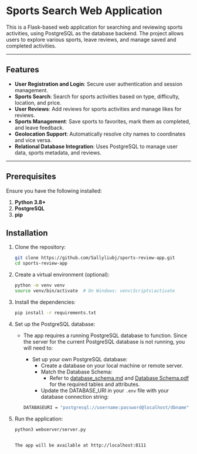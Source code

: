 # Sports Search Web Application

This is a Flask-based web application for searching and reviewing sports activities, using PostgreSQL as the database backend. The project allows users to explore various sports, leave reviews, and manage saved and completed activities.

---

## Features

- **User Registration and Login**: Secure user authentication and session management.
- **Sports Search**: Search for sports activities based on type, difficulty, location, and price.
- **User Reviews**: Add reviews for sports activities and manage likes for reviews.
- **Sports Management**: Save sports to favorites, mark them as completed, and leave feedback.
- **Geolocation Support**: Automatically resolve city names to coordinates and vice versa.
- **Relational Database Integration**: Uses PostgreSQL to manage user data, sports metadata, and reviews.

---

## Prerequisites

Ensure you have the following installed:

1. **Python 3.8+**
2. **PostgreSQL**
3. **pip** 

## Installation

1. Clone the repository:

    ```bash
    git clone https://github.com/Sallyliubj/sports-review-app.git
    cd sports-review-app

2. Create a virtual environment (optional):
    ```bash
    python -m venv venv
    source venv/bin/activate  # On Windows: venv\Scripts\activate

3. Install the dependencies:
    ```bash
    pip install -r requirements.txt

4. Set up the PostgreSQL database:

    - The app requires a running PostgreSQL database to function. Since the server for the current PostgreSQL database is not running, you will need to:

        - Set up your own PostgreSQL database:
            -  Create a database on your local machine or remote server.
            -  Match the Database Schema:
                -  Refer to [database_schema.md](database_schema.md) and [Database Schema.pdf](<Database Schema.pdf>) for the required tables and attributes.
            -  Update the DATABASE_URI in your `.env` file with your database connection string:

        ```bash
        DATABASEURI = "postgresql://username:password@localhost/dbname"

5. Run the application:

    ```bash
    python3 webserver/server.py
    
    
    The app will be available at http://localhost:8111
